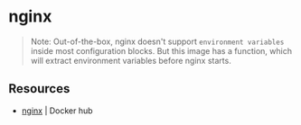 # nginx

> Note: Out-of-the-box, nginx doesn't support `environment variables` inside most configuration blocks. But this image has a function, which will extract environment variables before nginx starts.

## Resources

- [nginx](https://hub.docker.com/_/nginx) | Docker hub
